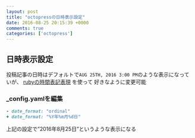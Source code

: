 ```yaml
---
layout: post
title: "octopressの日時表示設定"
date: 2016-08-25 20:15:39 +0000
comments: true
categories: ['octopress']
---
```


## 日時表示設定

投稿記事の日時はデフォルトで`AUG 25TH, 2016 3:00 PM`のような表示になっていが、
[rubyの時間表記表現](http://ruby-doc.org/core-1.9.2/Time.html#method-i-strftim) を使って 好きなように変更可能

### _config.yamlを編集

```ruby
- date_format: "ordinal"
+ date_format: "%Y年%m月%d日"
```
上記の設定で”2016年8月25日”というような表示になる
